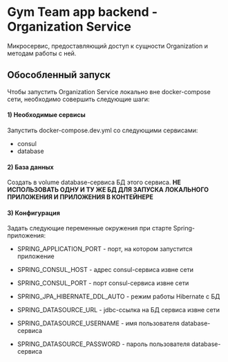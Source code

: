 # Gym Team app backend - Organization Service

Микросервис, предоставляющий доступ к сущности Organization и методам работы с ней.

## Обособленный запуск

Чтобы запустить Organization Service локально вне docker-compose сети, необходимо совершить следующие шаги:

#### 1) Необходимые сервисы

Запустить docker-compose.dev.yml со следующими сервисами:

- consul
- database

#### 2) База данных

Создать в volume database-сервиса БД этого сервиса.
**НЕ ИСПОЛЬЗОВАТЬ ОДНУ И ТУ ЖЕ БД ДЛЯ ЗАПУСКА ЛОКАЛЬНОГО ПРИЛОЖЕНИЯ И ПРИЛОЖЕНИЯ В КОНТЕЙНЕРЕ**

#### 3) Конфигурация

Задать следующие переменные окружения при старте Spring-приложения:

- SPRING_APPLICATION_PORT - порт, на котором запустится приложение


- SPRING_CONSUL_HOST - адрес consul-сервиса извне сети
- SPRING_CONSUL_PORT - порт consul-сервиса извне сети


- SPRING_JPA_HIBERNATE_DDL_AUTO - режим работы Hibernate с БД
- SPRING_DATASOURCE_URL - jdbc-ссылка на БД сервиса извне сети
- SPRING_DATASOURCE_USERNAME - имя пользователя database-сервиса
- SPRING_DATASOURCE_PASSWORD - пароль пользователя database-сервиса
